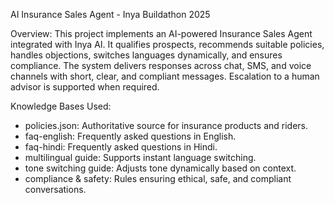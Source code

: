 AI Insurance Sales Agent - Inya Buildathon 2025

Overview:
This project implements an AI-powered Insurance Sales Agent integrated with Inya AI. 
It qualifies prospects, recommends suitable policies, handles objections, switches languages dynamically, and ensures compliance. 
The system delivers responses across chat, SMS, and voice channels with short, clear, and compliant messages. 
Escalation to a human advisor is supported when required.

Knowledge Bases Used:
- policies.json: Authoritative source for insurance products and riders.
- faq-english: Frequently asked questions in English.
- faq-hindi: Frequently asked questions in Hindi.
- multilingual guide: Supports instant language switching.
- tone switching guide: Adjusts tone dynamically based on context.
- compliance & safety: Rules ensuring ethical, safe, and compliant conversations.
